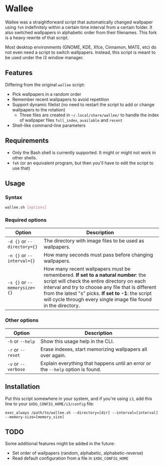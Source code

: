 # Wallee

Wallee was a straightforward script that automatically changed wallpaper using
`feh` indefinitely within a certain time interval from a certain folder.
It also switched wallpapers in alphabetic order from their filenames.
This fork is a heavy rewrite of that script.

Most desktop environments (GNOME, KDE, Xfce, Cinnamon, MATE, etc) do not even
need a script to switch wallpapers.
Instead, this script is meant to be used under the i3 window manager.

## Features

Differing from the original `wallee` script:

- Pick wallpapers in a random order
- Remember recent wallpapers to avoid repetition
- Support dynamic filelist (no need to restart the script to add or change
  wallpapers to the rotation)
  - Three files are created in `~/.local/share/wallee/` to handle the index
    of wallpaper files `full_index`, `available` and `recent`
- Shell-like command-line parameters

## Requirements

- Only the Bash shell is currently supported.
  It might or might not work in other shells.
- `feh` (or an equivalent program, but then you'll have to edit the script to
  use that)

## Usage

### Syntax

```bash
wallee.sh [options]
```

### Required options

Option                       | Description
-----------------------------|-------------
`-d {}` or `--directory={}`  | The directory with image files to be used as wallpapers.
`-n {}` or `--interval={}`   | How many seconds must pass before changing wallpapers.
`-s {}` or `--memorysize={}` | How many recent wallpapers must be remembered. **If set to a natural number**: the script will check the entire directory on each interval and try to choose any file that is different from the latest "s" picks. **If set to -1**: the script will cycle through every single image file found in the directory.

### Other options

Option              | Description
--------------------|-------------
`-h` or `--help`    | Show this usage help in the CLI.
`-r` or `--reset`   | Erase indexes, start memorizing wallpapers all over again.
`-v` or `--verbose` | Explain everything that happens until an error or the `--help` option is found.

## Installation

Put this script somewhere in your system, and if you're using `i3`, add this
line to your `$XDG_CONFIG_HOME/i3/config` file:

```
exec_always /path/to/wallee.sh --directory=[dir] --interval=[interval] --memory-size=[memory_size]
```

## TODO

Some additional features might be added in the future:

- Set order of wallpapers (random, alphabetic, alphabetic-reverse)
- Read default configuration from a file in `$XDG_CONFIG_HOME`
